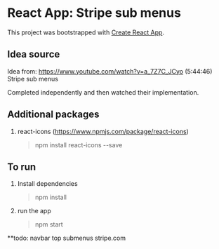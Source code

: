 # React App: Stripe sub menus

This project was bootstrapped with [Create React App](https://github.com/facebook/create-react-app).

## Idea source
Idea from:
https://www.youtube.com/watch?v=a_7Z7C_JCyo
(5:44:46) Stripe sub menus

Completed independently and then watched their implementation.

## Additional packages
1. react-icons (https://www.npmjs.com/package/react-icons)
    > npm install react-icons --save

## To run
1. Install dependencies
    > npm install

2. run the app
    > npm start


**todo: navbar top submenus
stripe.com